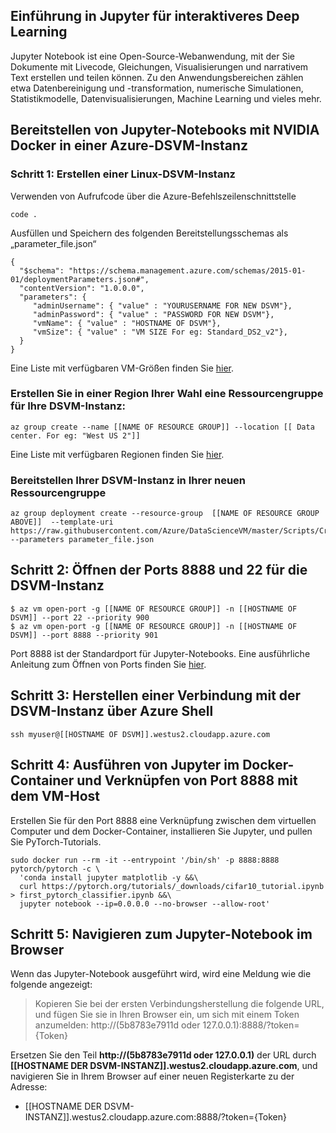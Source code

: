## <a name="introduction-to-jupyter-for-more-interactive-deep-learning"></a>Einführung in Jupyter für interaktiveres Deep Learning 

Jupyter Notebook ist eine Open-Source-Webanwendung, mit der Sie Dokumente mit Livecode, Gleichungen, Visualisierungen und narrativem Text erstellen und teilen können. Zu den Anwendungsbereichen zählen etwa Datenbereinigung und -transformation, numerische Simulationen, Statistikmodelle, Datenvisualisierungen, Machine Learning und vieles mehr.

## <a name="serving-jupyter-notebooks-with-nvidia-docker-on-an-azure-dsvm"></a>Bereitstellen von Jupyter-Notebooks mit NVIDIA Docker in einer Azure-DSVM-Instanz

### <a name="step-1-create-a-linux-dsvm"></a>Schritt 1: Erstellen einer Linux-DSVM-Instanz

Verwenden von Aufrufcode über die Azure-Befehlszeilenschnittstelle

```
code .
```

Ausfüllen und Speichern des folgenden Bereitstellungsschemas als „parameter_file.json“

``` 
{ 
  "$schema": "https://schema.management.azure.com/schemas/2015-01-01/deploymentParameters.json#",
  "contentVersion": "1.0.0.0",
  "parameters": {
     "adminUsername": { "value" : "YOURUSERNAME FOR NEW DSVM"},
     "adminPassword": { "value" : "PASSWORD FOR NEW DSVM"},
     "vmName": { "value" : "HOSTNAME OF DSVM"},
     "vmSize": { "value" : "VM SIZE For eg: Standard_DS2_v2"},
  }
}
```

Eine Liste mit verfügbaren VM-Größen finden Sie [hier](https://azure.microsoft.com/global-infrastructure/services/?WT.mc_id=blog-learning-abornst).


### <a name="create-a-resource-group-for-your-dsvm-in-a-region-of-your-choice"></a>Erstellen Sie in einer Region Ihrer Wahl eine Ressourcengruppe für Ihre DSVM-Instanz:
```
az group create --name [[NAME OF RESOURCE GROUP]] --location [[ Data center. For eg: "West US 2"]]
```

Eine Liste mit verfügbaren Regionen finden Sie [hier](https://github.com/Azure/DataScienceVM/blob/master/Scripts/CreateDSVM/Ubuntu/azuredeploy.json).

### <a name="deploy-your-dsvm-to-your-new-resource-group"></a>Bereitstellen Ihrer DSVM-Instanz in Ihrer neuen Ressourcengruppe

```
az group deployment create --resource-group  [[NAME OF RESOURCE GROUP ABOVE]]  --template-uri https://raw.githubusercontent.com/Azure/DataScienceVM/master/Scripts/CreateDSVM/Ubuntu/azuredeploy.json --parameters parameter_file.json
```

## <a name="step-2-open-the-port-8888-22-on-the-dsvm"></a>Schritt 2: Öffnen der Ports 8888 und 22 für die DSVM-Instanz 

```
$ az vm open-port -g [[NAME OF RESOURCE GROUP]] -n [[HOSTNAME OF DSVM]] --port 22 --priority 900
$ az vm open-port -g [[NAME OF RESOURCE GROUP]] -n [[HOSTNAME OF DSVM]] --port 8888 --priority 901
```

Port 8888 ist der Standardport für Jupyter-Notebooks. Eine ausführliche Anleitung zum Öffnen von Ports finden Sie [hier](https://docs.microsoft.com/azure/virtual-machines/windows/nsg-quickstart-portal?WT.mc_id=blog-medium-abornst).
 
## <a name="step-3-connect-to-the-dsvm-with-the-azure-shell"></a>Schritt 3: Herstellen einer Verbindung mit der DSVM-Instanz über Azure Shell 
 
``` 
ssh myuser@[[HOSTNAME OF DSVM]].westus2.cloudapp.azure.com 
``` 

## <a name="step-4-run-jupyter-in-docker-container--link-8888-port-to-the-vm-host"></a>Schritt 4: Ausführen von Jupyter im Docker-Container und Verknüpfen von Port 8888 mit dem VM-Host 

Erstellen Sie für den Port 8888 eine Verknüpfung zwischen dem virtuellen Computer und dem Docker-Container, installieren Sie Jupyter, und pullen Sie PyTorch-Tutorials.  

```  
sudo docker run --rm -it --entrypoint '/bin/sh' -p 8888:8888 pytorch/pytorch -c \
  'conda install jupyter matplotlib -y &&\
  curl https://pytorch.org/tutorials/_downloads/cifar10_tutorial.ipynb > first_pytorch_classifier.ipynb &&\
  jupyter notebook --ip=0.0.0.0 --no-browser --allow-root'
``` 

## <a name="step-5-navigate-to-the-jupyter-notebook-in-the-browser"></a>Schritt 5: Navigieren zum Jupyter-Notebook im Browser 

Wenn das Jupyter-Notebook ausgeführt wird, wird eine Meldung wie die folgende angezeigt: 

> Kopieren Sie bei der ersten Verbindungsherstellung die folgende URL, und fügen Sie sie in Ihren Browser ein, um sich mit einem Token anzumelden: http://(5b8783e7911d oder 127.0.0.1):8888/?token={Token}

Ersetzen Sie den Teil **http://(5b8783e7911d oder 127.0.0.1)** der URL durch **[[HOSTNAME DER DSVM-INSTANZ]].westus2.cloudapp.azure.com**, und navigieren Sie in Ihrem Browser auf einer neuen Registerkarte zu der Adresse:
- [[HOSTNAME DER DSVM-INSTANZ]].westus2.cloudapp.azure.com:8888/?token={Token}
